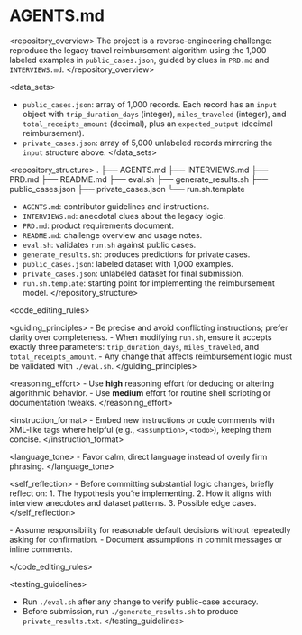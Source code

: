 # AGENTS.md

<repository_overview>
  The project is a reverse‑engineering challenge: reproduce the legacy travel reimbursement algorithm
  using the 1,000 labeled examples in `public_cases.json`, guided by clues in `PRD.md` and `INTERVIEWS.md`.
</repository_overview>

<data_sets>
  - `public_cases.json`: array of 1,000 records. Each record has an `input` object with
    `trip_duration_days` (integer), `miles_traveled` (integer), and `total_receipts_amount` (decimal),
    plus an `expected_output` (decimal reimbursement).
  - `private_cases.json`: array of 5,000 unlabeled records mirroring the `input` structure above.
</data_sets>

<repository_structure>
  .
  ├── AGENTS.md
  ├── INTERVIEWS.md
  ├── PRD.md
  ├── README.md
  ├── eval.sh
  ├── generate_results.sh
  ├── public_cases.json
  ├── private_cases.json
  └── run.sh.template

  - `AGENTS.md`: contributor guidelines and instructions.
  - `INTERVIEWS.md`: anecdotal clues about the legacy logic.
  - `PRD.md`: product requirements document.
  - `README.md`: challenge overview and usage notes.
  - `eval.sh`: validates `run.sh` against public cases.
  - `generate_results.sh`: produces predictions for private cases.
  - `public_cases.json`: labeled dataset with 1,000 examples.
  - `private_cases.json`: unlabeled dataset for final submission.
  - `run.sh.template`: starting point for implementing the reimbursement model.
</repository_structure>

<code_editing_rules>

  <guiding_principles>
    - Be precise and avoid conflicting instructions; prefer clarity over completeness.
    - When modifying `run.sh`, ensure it accepts exactly three parameters:
      `trip_duration_days`, `miles_traveled`, and `total_receipts_amount`.
    - Any change that affects reimbursement logic must be validated with `./eval.sh`.
  </guiding_principles>

  <reasoning_effort>
    - Use **high** reasoning effort for deducing or altering algorithmic behavior.
    - Use **medium** effort for routine shell scripting or documentation tweaks.
  </reasoning_effort>

  <instruction_format>
    - Embed new instructions or code comments with XML‑like tags where helpful
      (e.g., `<assumption>`, `<todo>`), keeping them concise.
  </instruction_format>

  <language_tone>
    - Favor calm, direct language instead of overly firm phrasing.
  </language_tone>

  <self_reflection>
    - Before committing substantial logic changes, briefly reflect on:
      1. The hypothesis you’re implementing.
      2. How it aligns with interview anecdotes and dataset patterns.
      3. Possible edge cases.
  </self_reflection>

  <persistence>
    - Assume responsibility for reasonable default decisions without repeatedly
      asking for confirmation.
    - Document assumptions in commit messages or inline comments.
  </persistence>

</code_editing_rules>

<testing_guidelines>
  - Run `./eval.sh` after any change to verify public-case accuracy.
  - Before submission, run `./generate_results.sh` to produce `private_results.txt`.
</testing_guidelines>
